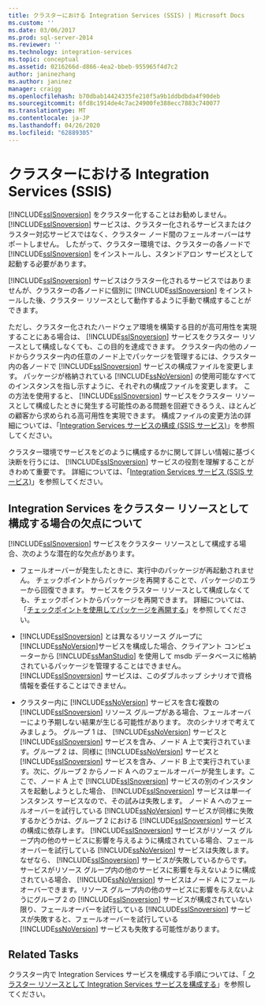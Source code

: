 ```yaml
---
title: クラスターにおける Integration Services (SSIS) | Microsoft Docs
ms.custom: ''
ms.date: 03/06/2017
ms.prod: sql-server-2014
ms.reviewer: ''
ms.technology: integration-services
ms.topic: conceptual
ms.assetid: 0216266d-d866-4ea2-bbeb-955965f4d7c2
author: janinezhang
ms.author: janinez
manager: craigg
ms.openlocfilehash: b70dbab14424335fe210f5a9b1ddbdbda4f90deb
ms.sourcegitcommit: 6fd8c1914de4c7ac24900fe388ecc7883c740077
ms.translationtype: MT
ms.contentlocale: ja-JP
ms.lasthandoff: 04/26/2020
ms.locfileid: "62889305"
---
```

# <a name="integration-services-ssis-in-a-cluster"></a>クラスターにおける Integration Services (SSIS)
  [!INCLUDE[ssISnoversion](../../includes/ssisnoversion-md.md)] をクラスター化することはお勧めしません。 [!INCLUDE[ssISnoversion](../../includes/ssisnoversion-md.md)] サービスは、クラスター化されるサービスまたはクラスター対応サービスではなく、クラスター ノード間のフェールオーバーはサポートしません。 したがって、クラスター環境では、クラスターの各ノードで [!INCLUDE[ssISnoversion](../../includes/ssisnoversion-md.md)] をインストールし、スタンドアロン サービスとして起動する必要があります。  
  
 [!INCLUDE[ssISnoversion](../../includes/ssisnoversion-md.md)] サービスはクラスター化されるサービスではありませんが、クラスターの各ノードに個別に [!INCLUDE[ssISnoversion](../../includes/ssisnoversion-md.md)] をインストールした後、クラスター リソースとして動作するように手動で構成することができます。  
  
 ただし、クラスター化されたハードウェア環境を構築する目的が高可用性を実現することにある場合は、 [!INCLUDE[ssISnoversion](../../includes/ssisnoversion-md.md)] サービスをクラスター リソースとして構成しなくても、この目的を達成できます。  クラスター内の他のノードからクラスター内の任意のノード上でパッケージを管理するには、クラスター内の各ノードで [!INCLUDE[ssISnoversion](../../includes/ssisnoversion-md.md)] サービスの構成ファイルを変更します。 パッケージが格納されている [!INCLUDE[ssNoVersion](../../includes/ssnoversion-md.md)] の使用可能なすべてのインスタンスを指し示すように、それぞれの構成ファイルを変更します。 この方法を使用すると、 [!INCLUDE[ssISnoversion](../../includes/ssisnoversion-md.md)] サービスをクラスター リソースとして構成したときに発生する可能性のある問題を回避できるうえ、ほとんどの顧客から求められる高可用性を実現できます。 構成ファイルの変更方法の詳細については、「[Integration Services サービスの構成 (SSIS サービス)](integration-services-service-ssis-service.md)」を参照してください。  
  
 クラスター環境でサービスをどのように構成するかに関して詳しい情報に基づく決断を行うには、 [!INCLUDE[ssISnoversion](../../includes/ssisnoversion-md.md)] サービスの役割を理解することがきわめて重要です。 詳細については、「[Integration Services サービス (SSIS サービス)](integration-services-service-ssis-service.md)」を参照してください。  
  
## <a name="understanding-the-disadvantages-of-configuring-integration-services-as-a-cluster-resource"></a>Integration Services をクラスター リソースとして構成する場合の欠点について  
 [!INCLUDE[ssISnoversion](../../includes/ssisnoversion-md.md)] サービスをクラスター リソースとして構成する場合、次のような潜在的な欠点があります。  
  
-   フェールオーバーが発生したときに、実行中のパッケージが再起動されません。 チェックポイントからパッケージを再開することで、パッケージのエラーから回復できます。 サービスをクラスター リソースとして構成しなくても、チェックポイントからパッケージを再開できます。 詳細については、「[チェックポイントを使用してパッケージを再開する](../packages/restart-packages-by-using-checkpoints.md)」を参照してください。  
  
-   [!INCLUDE[ssISnoversion](../../includes/ssisnoversion-md.md)] とは異なるリソース グループに [!INCLUDE[ssNoVersion](../../includes/ssnoversion-md.md)]サービスを構成した場合、クライアント コンピューターから [!INCLUDE[ssManStudio](../../includes/ssmanstudio-md.md)] を使用して msdb データベースに格納されているパッケージを管理することはできません。 [!INCLUDE[ssISnoversion](../../includes/ssisnoversion-md.md)] サービスは、このダブルホップ シナリオで資格情報を委任することはできません。  
  
-   クラスター内に [!INCLUDE[ssNoVersion](../../includes/ssnoversion-md.md)] サービスを含む複数の [!INCLUDE[ssISnoversion](../../includes/ssisnoversion-md.md)] リソース グループがある場合、フェールオーバーにより予期しない結果が生じる可能性があります。 次のシナリオで考えてみましょう。 グループ 1 は、 [!INCLUDE[ssNoVersion](../../includes/ssnoversion-md.md)] サービスと [!INCLUDE[ssISnoversion](../../includes/ssisnoversion-md.md)] サービスを含み、ノード A 上で実行されています。グループ 2 は、同様に [!INCLUDE[ssNoVersion](../../includes/ssnoversion-md.md)] サービスと [!INCLUDE[ssISnoversion](../../includes/ssisnoversion-md.md)] サービスを含み、ノード B 上で実行されています。次に、グループ 2 からノード A へのフェールオーバーが発生します。ここで、ノード A 上で [!INCLUDE[ssISnoversion](../../includes/ssisnoversion-md.md)] サービスの別のインスタンスを起動しようとした場合、 [!INCLUDE[ssISnoversion](../../includes/ssisnoversion-md.md)] サービスは単一インスタンス サービスなので、その試みは失敗します。 ノード A へのフェールオーバーを試行している [!INCLUDE[ssNoVersion](../../includes/ssnoversion-md.md)] サービスが同様に失敗するかどうかは、グループ 2 における [!INCLUDE[ssISnoversion](../../includes/ssisnoversion-md.md)] サービスの構成に依存します。 [!INCLUDE[ssISnoversion](../../includes/ssisnoversion-md.md)] サービスがリソース グループ内の他のサービスに影響を与えるように構成されている場合、フェールオーバーを試行している [!INCLUDE[ssNoVersion](../../includes/ssnoversion-md.md)] サービスは失敗します。なぜなら、 [!INCLUDE[ssISnoversion](../../includes/ssisnoversion-md.md)] サービスが失敗しているからです。 サービスがリソース グループ内の他のサービスに影響を与えないように構成されている場合、 [!INCLUDE[ssNoVersion](../../includes/ssnoversion-md.md)] サービスはノード A にフェールオーバーできます。リソース グループ内の他のサービスに影響を与えないようにグループ 2 の [!INCLUDE[ssISnoversion](../../includes/ssisnoversion-md.md)] サービスが構成されていない限り、フェールオーバーを試行している [!INCLUDE[ssISnoversion](../../includes/ssisnoversion-md.md)] サービスが失敗すると、フェールオーバーを試行している [!INCLUDE[ssNoVersion](../../includes/ssnoversion-md.md)] サービスも失敗する可能性があります。  
  
## <a name="related-tasks"></a>Related Tasks  
 クラスター内で Integration Services サービスを構成する手順については、「 [クラスター リソースとして Integration Services サービスを構成する](../configure-the-integration-services-service-as-a-cluster-resource.md)」を参照してください。  
  
  
